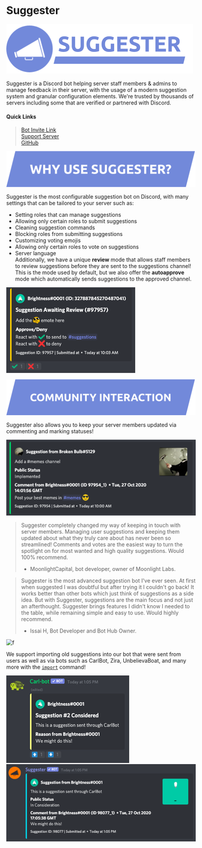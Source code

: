 # Suggester

![Banner](/images/suggesterbanner.png)

Suggester is a Discord bot helping server staff members & admins to manage feedback in their server, with the usage of a modern suggestion system and granular configuration elements. We're trusted by thousands of servers including some that are verified or partnered with Discord.

#### Quick Links

> [Bot Invite Link](https://suggester.js.org/invite)\
> [Support Server](https://suggester.js.org/support)\
> [GitHub](https://github.com/Suggester/Suggester)

![b](/images/Why%20use%20suggester%3F.png)

Suggester is the most configurable suggestion bot on Discord, with many settings that can be tailored to your server such as:

- Setting roles that can manage suggestions
- Allowing only certain roles to submit suggestions
- Cleaning suggestion commands
- Blocking roles from submitting suggestions
- Customizing voting emojis
- Allowing only certain roles to vote on suggestions
- Server language\
Additionally, we have a unique **review** mode that allows staff members to review suggestions before they are sent to the suggestions channel! This is the mode used by default, but we also offer the **autoapprove** mode which automatically sends suggestions to the approved channel.

![c](/images/review.png)

![d](/images/community.png) 

Suggester also allows you to keep your server members updated via commenting and marking statuses!

![e](/images/statuses.png)

> Suggester completely changed my way of keeping in touch with server members. Managing user suggestions and keeping them updated about what they truly care about has never been so streamlined! Comments and votes are the easiest way to turn the spotlight on for most wanted and high quality suggestions. Would 100% recommend.
> - MoonlightCapital, bot developer, owner of Moonlight Labs.

> Suggester is the most advanced suggestion bot I've ever seen. At first when suggested I was doubtful but after trying it I couldn't go back! It works better than other bots which just think of suggestions as a side idea. But with Suggester, suggestions are the main focus and not just an afterthought. Suggester brings features I didn't know I needed to the table, while remaining simple and easy to use. Would highly recommend.
> - Issai H, Bot Developer and Bot Hub Owner.

![f](//Switching%20to%20suggester.png)

We support importing old suggestions into our bot that were sent from users as well as via bots such as CarlBot, Zira, UnbelievaBoat, and many more with the [`import`](admin/import.md) command!

![g](/images/import1.png)
![h](/images/import2.png)

